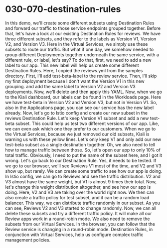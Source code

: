 # 030-070-destination-rules

 In this demo, we'll create some different subsets using Destination Rules and forward our traffic to those service endpoints grouped together. Before that, let's have a look at our existing Destination Rules for reviews. We have three different subsets, and they refer to the labels as Version V1, Version V2, and Version V3. Here in the Virtual Services, we simply use these subsets to route our traffic. But what if one day, we somehow needed to group different Deployments together underneath the same service, with a different rule, or label, let's say? To do that, first, we need to add a new label to our app. This new label will help us create some different Destination Rules. Here, I copied the reviews.yml from the samples directory. First, I'll add test-beta-label to the review service. Then, I'll skip my first deployment because I don't want the Version V1 in this new grouping. and add the same label to Version V2 and Version V3 deployments. Now, we'll delete and then apply this YAML. Now, when we go to the Kiali dashboard, our labels can be found in the Workloads page. Here we have test-beta in Version V2 and Version V3, but not in Version V1. So, also in the Applications page, you can see our service has the new label already. Now, let's go to Istio config and create our new subset in the reviews Destination Rule. Let's keep Version V1 subset and add a new test-beta subset. This could help us test two different versions of our app. Like, we can even ask which one they prefer to our customers. When we go to the Virtual Services, because we just removed our old subsets, Kiali is warning us with these yellow lines. Let's only keep V1 and only add our new test-beta subset as a single destination together. Oh, we also need to tell how to manage traffic between those. So, let's open our app to only 10% of total traffic. Obviously, I need to put the name of the subset here, and I got it wrong. Let's go back to our Destination Rule. Yes, it needs to be tested. If we go to our browser, we'll see Reviews V1 most of the time, and V2 and V3 show up, but rarely. We can create some traffic to see how our app is doing. In Istio config, we can go to Reviews and see the traffic distribution. V2 and V3 almost have the same weight, but V1 is almost 9 times their total. Now, let's change this weight distribution altogether, and see how our app is doing. Here, V2 and V3 are taking over the world right now. We then can also create a traffic policy for test subset, and it can be a random load balancer. This way, we can distribute traffic randomly in our subset. As you can see, Reviews V2 and V3 started to change randomly. Now, we can all delete these subsets and try a different traffic policy. It will make all our Review apps work in a round-robin mode. We also need to remove the subsets from our Virtual Services. In the browser, you can follow that the Review service is changing in a round-robin mode. Destination Rules, in conjunction with Virtual Services, help us configure complex traffic management policies.